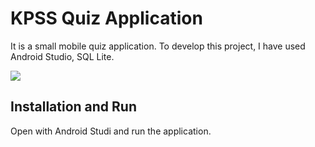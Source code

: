 # KPSS Quiz Application
It is a small mobile quiz application. To develop this project, I have used Android Studio, SQL Lite.

![](header.png)

## Installation and Run

Open with Android Studi and run the application.
